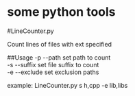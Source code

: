 # some python tools

#LineCounter.py

Count lines of files with ext specified

##Usage
-p --path set path to count <br>
-s --suffix set file suffix to count <br>
-e --exclude set exclusion paths <br>

example:
LineCounter.py s h,cpp -e lib,libs